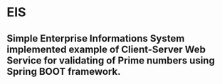 # EIS

## Simple Enterprise Informations System implemented example of Client-Server Web Service for validating of Prime numbers using Spring BOOT framework.
